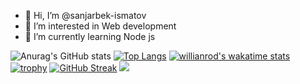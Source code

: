- 👋 Hi, I’m @sanjarbek-ismatov
- 👀 I’m interested in Web development
- 🌱 I’m currently learning Node js

![Anurag's GitHub stats](https://github-readme-stats.vercel.app/api?username=sanjarbek-ismatov&show_icons=true&theme=transparent)
[![Top Langs](https://github-readme-stats.vercel.app/api/top-langs/?username=sanjarbek-ismatov)](https://github.com/anuraghazra/github-readme-stats)
[![willianrod's wakatime stats](https://github-readme-stats.vercel.app/api/wakatime?username=ismatovsanjarbek)](https://github.com/anuraghazra/github-readme-stats)
[![trophy](https://github-profile-trophy.vercel.app/?username=sanjarbek-ismatov&theme=onedark)](https://github.com/ryo-ma/github-profile-trophy)
[![GitHub Streak](https://github-readme-streak-stats.herokuapp.com/?user=sanjarbek-ismatov)](https://git.io/streak-stats)
![](https://komarev.com/ghpvc/?username=sanjarbek-ismatov)
<!---
sanjarbek-ismatov/sanjarbek-ismatov is a ✨ special ✨ repository because its `README.md` (this file) appears on your GitHub profile.
You can click the Preview link to take a look at your changes.
--->
